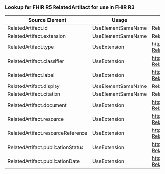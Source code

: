 ### Lookup for FHIR R5 RelatedArtifact for use in FHIR R3

| Source Element | Usage | Target |
| -------------- | ----- | ------ |
| RelatedArtifact.id | UseElementSameName | RelatedArtifact.id |
| RelatedArtifact.extension | UseElementSameName | RelatedArtifact.extension |
| RelatedArtifact.type | UseExtension | http://hl7.org/fhir/5.0/StructureDefinition/extension-RelatedArtifact.type |
| RelatedArtifact.classifier | UseExtension | http://hl7.org/fhir/5.0/StructureDefinition/extension-RelatedArtifact.classifier |
| RelatedArtifact.label | UseExtension | http://hl7.org/fhir/5.0/StructureDefinition/extension-RelatedArtifact.label |
| RelatedArtifact.display | UseElementSameName | RelatedArtifact.display |
| RelatedArtifact.citation | UseElementSameName | RelatedArtifact.citation |
| RelatedArtifact.document | UseExtension | http://hl7.org/fhir/5.0/StructureDefinition/extension-RelatedArtifact.document |
| RelatedArtifact.resource | UseExtension | http://hl7.org/fhir/5.0/StructureDefinition/extension-RelatedArtifact.resource |
| RelatedArtifact.resourceReference | UseExtension | http://hl7.org/fhir/5.0/StructureDefinition/extension-RelatedArtifact.resourceReference |
| RelatedArtifact.publicationStatus | UseExtension | http://hl7.org/fhir/5.0/StructureDefinition/extension-RelatedArtifact.publicationStatus |
| RelatedArtifact.publicationDate | UseExtension | http://hl7.org/fhir/5.0/StructureDefinition/extension-RelatedArtifact.publicationDate |
